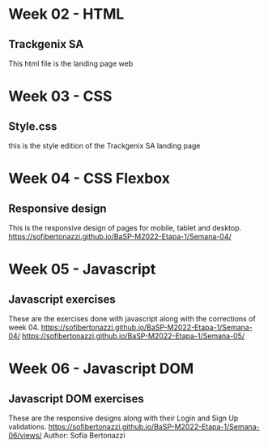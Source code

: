 # Week 02 - HTML
## Trackgenix SA
This html file is the landing page web

# Week 03 - CSS
## Style.css 
this is the style edition of the Trackgenix SA landing page

# Week 04 - CSS Flexbox
## Responsive design
This is the responsive design of pages for mobile, tablet and desktop.
https://sofibertonazzi.github.io/BaSP-M2022-Etapa-1/Semana-04/

# Week 05 - Javascript
## Javascript exercises
These are the exercises done with javascript along with the corrections of week 04.
https://sofibertonazzi.github.io/BaSP-M2022-Etapa-1/Semana-04/
https://sofibertonazzi.github.io/BaSP-M2022-Etapa-1/Semana-05/

# Week 06 - Javascript DOM
## Javascript DOM exercises
These are the responsive designs along with their Login and Sign Up validations.
https://sofibertonazzi.github.io/BaSP-M2022-Etapa-1/Semana-06/views/
Author: Sofía Bertonazzi